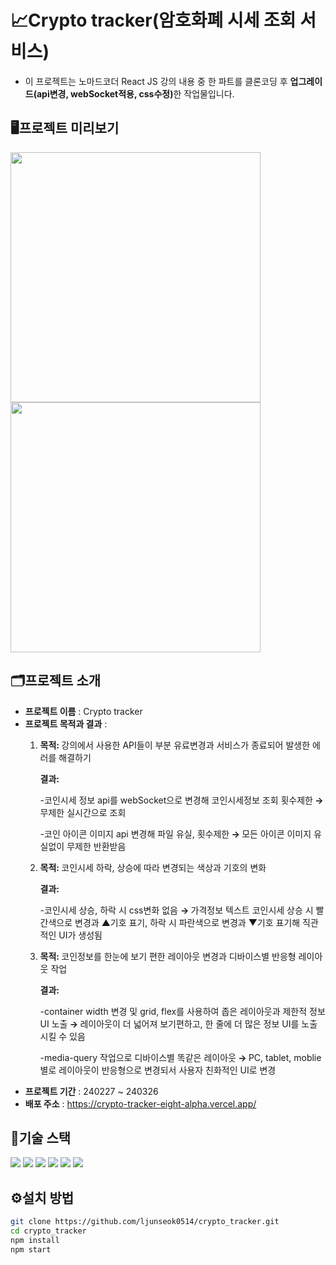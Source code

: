 # 📈Crypto tracker(암호화폐 시세 조회 서비스)
+ 이 프로젝트는 노마드코더 React JS 강의 내용 중 한 파트를 클론코딩 후 <strong>업그레이드(api변경, webSocket적용, css수정)</strong>한 작업물입니다.

## 🖥프로젝트 미리보기
<img style="height: 400px;" src="https://github.com/ljunseok0514/crypto_tracker/assets/73566234/83a2d97f-3999-49ed-8e30-1336e1ba5362">
<img style="height: 400px;" src="https://github.com/ljunseok0514/crypto_tracker/assets/73566234/e57a1142-13bb-4014-830b-b16a9fa26b1f">

## 🗂프로젝트 소개
- **프로젝트 이름** : Crypto tracker
- **프로젝트 목적과 결과** :
  <ol>
    <li>
      <p><strong>목적: </strong>강의에서 사용한 API들이 부분 유료변경과 서비스가 종료되어 발생한 에러를 해결하기</p>
      <p><strong>결과: </strong></p>
      <p>-코인시세 정보 api를 webSocket으로 변경해 코인시세정보 조회 횟수제한<strong> → </strong>무제한 실시간으로 조회</p>
      <p>-코인 아이콘 이미지 api 변경해 파일 유실, 횟수제한<strong> → </strong>모든 아이콘 이미지 유실없이 무제한 반환받음</p>
    </li>
    <li>
      <p><strong>목적: </strong>코인시세 하락, 상승에 따라 변경되는 색상과 기호의 변화</p>
      <p><strong>결과: </strong></p>
      <p>-코인시세 상승, 하락 시 css변화 없음 <strong> → </strong>가격정보 텍스트 코인시세 상승 시 빨간색으로 변경과 ▲기호 표기, 하락 시 파란색으로 변경과 ▼기호 표기해 직관적인 UI가 생성됨</p>
      </li>
    <li>
      <p><strong>목적: </strong>코인정보를 한눈에 보기 편한 레이아웃 변경과 디바이스별 반응형 레이아웃 작업</p>
      <p><strong>결과: </strong></p>
      <p>-container width 변경 및 grid, flex를 사용하여 좁은 레이아웃과 제한적 정보 UI 노출<strong> → </strong>레이아웃이 더 넓어져 보기편하고, 한 줄에 더 많은 정보 UI를 노출 시킬 수 있음</p>
      <p>-media-query 작업으로 디바이스별 똑같은 레이아웃<strong> → </strong> PC, tablet, moblie 별로 레이아웃이 반응형으로 변경되서 사용자 친화적인 UI로 변경</p>
      </li>
  </ol>
- **프로젝트 기간** : 240227 ~ 240326
- **배포 주소** : https://crypto-tracker-eight-alpha.vercel.app/

## 📝기술 스택
<span><img src="https://img.shields.io/badge/react-61DAFB?style=flat-square&logo=react&logoColor=white"/></span>
<span><img src="https://img.shields.io/badge/typescript-3178C6?style=flat-square&logo=typescript&logoColor=white"/></span>
<span><img src="https://img.shields.io/badge/styledcomponents-DB7093?style=flat-square&logo=styledcomponents&logoColor=black"/></span>
<span><img src="https://img.shields.io/badge/javascript-F7DF1E?style=flat-square&logo=javascript&logoColor=black"/></span>
<span><img src="https://img.shields.io/badge/html5-E34F26?style=flat-square&logo=html5&logoColor=white"/></span>
<span><img src="https://img.shields.io/badge/css3-1572B6?style=flat-square&logo=css3&logoColor=white"/></span>





## ⚙️설치 방법
```bash
git clone https://github.com/ljunseok0514/crypto_tracker.git
cd crypto_tracker
npm install
npm start
